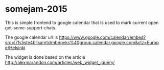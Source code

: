 # somejam-2015

This is simple frontend to google calendar that is used to mark current open get-some-support-chats.

The google calendar url is https://www.google.com/calendar/embed?src=l7fs5ste4bllsanrtclmbnpvks%40group.calendar.google.com&ctz=Europe/Helsinki

The widget is done based on the article http://alexmarandon.com/articles/web_widget_jquery/


